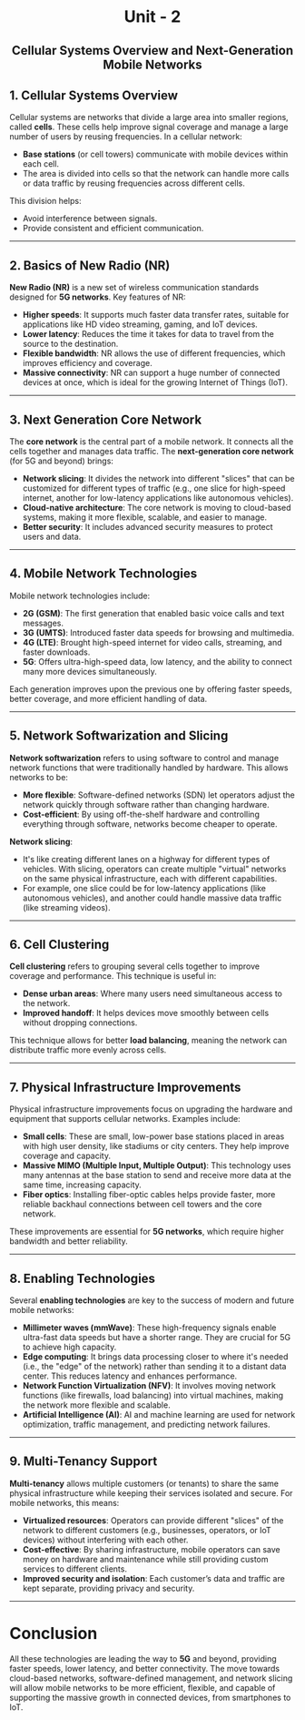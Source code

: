 <center><h1>Unit - 2</h1></center>
<center><h2>Cellular Systems Overview and Next-Generation Mobile Networks</h2></center>

## 1. **Cellular Systems Overview**

Cellular systems are networks that divide a large area into smaller regions, called **cells**. These cells help improve signal coverage and manage a large number of users by reusing frequencies. In a cellular network:
- **Base stations** (or cell towers) communicate with mobile devices within each cell.
- The area is divided into cells so that the network can handle more calls or data traffic by reusing frequencies across different cells.

This division helps:
- Avoid interference between signals.
- Provide consistent and efficient communication.

---

## 2. **Basics of New Radio (NR)**

**New Radio (NR)** is a new set of wireless communication standards designed for **5G networks**. Key features of NR:
- **Higher speeds**: It supports much faster data transfer rates, suitable for applications like HD video streaming, gaming, and IoT devices.
- **Lower latency**: Reduces the time it takes for data to travel from the source to the destination.
- **Flexible bandwidth**: NR allows the use of different frequencies, which improves efficiency and coverage.
- **Massive connectivity**: NR can support a huge number of connected devices at once, which is ideal for the growing Internet of Things (IoT).

---

## 3. **Next Generation Core Network**

The **core network** is the central part of a mobile network. It connects all the cells together and manages data traffic. The **next-generation core network** (for 5G and beyond) brings:
- **Network slicing**: It divides the network into different "slices" that can be customized for different types of traffic (e.g., one slice for high-speed internet, another for low-latency applications like autonomous vehicles).
- **Cloud-native architecture**: The core network is moving to cloud-based systems, making it more flexible, scalable, and easier to manage.
- **Better security**: It includes advanced security measures to protect users and data.

---

## 4. **Mobile Network Technologies**

Mobile network technologies include:
- **2G (GSM)**: The first generation that enabled basic voice calls and text messages.
- **3G (UMTS)**: Introduced faster data speeds for browsing and multimedia.
- **4G (LTE)**: Brought high-speed internet for video calls, streaming, and faster downloads.
- **5G**: Offers ultra-high-speed data, low latency, and the ability to connect many more devices simultaneously.

Each generation improves upon the previous one by offering faster speeds, better coverage, and more efficient handling of data.

---

## 5. **Network Softwarization and Slicing**

**Network softwarization** refers to using software to control and manage network functions that were traditionally handled by hardware. This allows networks to be:
- **More flexible**: Software-defined networks (SDN) let operators adjust the network quickly through software rather than changing hardware.
- **Cost-efficient**: By using off-the-shelf hardware and controlling everything through software, networks become cheaper to operate.

**Network slicing**:
- It's like creating different lanes on a highway for different types of vehicles. With slicing, operators can create multiple "virtual" networks on the same physical infrastructure, each with different capabilities.
- For example, one slice could be for low-latency applications (like autonomous vehicles), and another could handle massive data traffic (like streaming videos).

---

## 6. **Cell Clustering**

**Cell clustering** refers to grouping several cells together to improve coverage and performance. This technique is useful in:
- **Dense urban areas**: Where many users need simultaneous access to the network.
- **Improved handoff**: It helps devices move smoothly between cells without dropping connections.

This technique allows for better **load balancing**, meaning the network can distribute traffic more evenly across cells.

---

## 7. **Physical Infrastructure Improvements**

Physical infrastructure improvements focus on upgrading the hardware and equipment that supports cellular networks. Examples include:
- **Small cells**: These are small, low-power base stations placed in areas with high user density, like stadiums or city centers. They help improve coverage and capacity.
- **Massive MIMO (Multiple Input, Multiple Output)**: This technology uses many antennas at the base station to send and receive more data at the same time, increasing capacity.
- **Fiber optics**: Installing fiber-optic cables helps provide faster, more reliable backhaul connections between cell towers and the core network.

These improvements are essential for **5G networks**, which require higher bandwidth and better reliability.

---

## 8. **Enabling Technologies**

Several **enabling technologies** are key to the success of modern and future mobile networks:
- **Millimeter waves (mmWave)**: These high-frequency signals enable ultra-fast data speeds but have a shorter range. They are crucial for 5G to achieve high capacity.
- **Edge computing**: It brings data processing closer to where it's needed (i.e., the "edge" of the network) rather than sending it to a distant data center. This reduces latency and enhances performance.
- **Network Function Virtualization (NFV)**: It involves moving network functions (like firewalls, load balancing) into virtual machines, making the network more flexible and scalable.
- **Artificial Intelligence (AI)**: AI and machine learning are used for network optimization, traffic management, and predicting network failures.

---

## 9. **Multi-Tenancy Support**

**Multi-tenancy** allows multiple customers (or tenants) to share the same physical infrastructure while keeping their services isolated and secure. For mobile networks, this means:
- **Virtualized resources**: Operators can provide different "slices" of the network to different customers (e.g., businesses, operators, or IoT devices) without interfering with each other.
- **Cost-effective**: By sharing infrastructure, mobile operators can save money on hardware and maintenance while still providing custom services to different clients.
- **Improved security and isolation**: Each customer’s data and traffic are kept separate, providing privacy and security.

---

# Conclusion

All these technologies are leading the way to **5G** and beyond, providing faster speeds, lower latency, and better connectivity. The move towards cloud-based networks, software-defined management, and network slicing will allow mobile networks to be more efficient, flexible, and capable of supporting the massive growth in connected devices, from smartphones to IoT.



